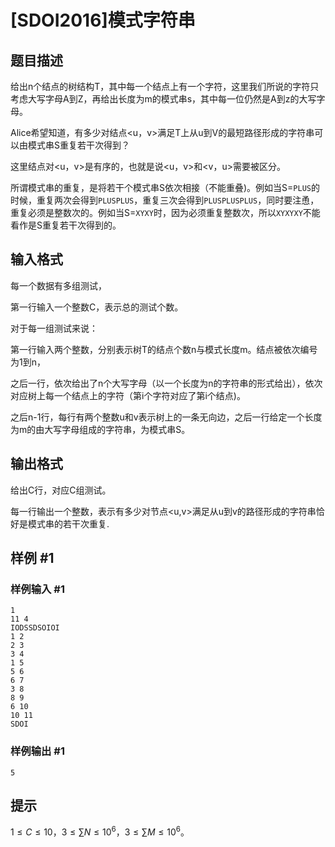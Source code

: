 # [SDOI2016]模式字符串

## 题目描述

给出n个结点的树结构T，其中每一个结点上有一个字符，这里我们所说的字符只考虑大写字母A到Z，再给出长度为m的模式串s，其中每一位仍然是A到z的大写字母。

Alice希望知道，有多少对结点<u，v>满足T上从u到V的最短路径形成的字符串可以由模式串S重复若干次得到？

这里结点对<u，v>是有序的，也就是说<u，v>和<v，u>需要被区分。

所谓模式串的重复，是将若干个模式串S依次相接（不能重叠)。例如当S=`PLUS`的时候，重复两次会得到`PLUSPLUS`，重复三次会得到`PLUSPLUSPLUS`，同时要注恿，重复必须是整数次的。例如当S=`XYXY`时，因为必须重复整数次，所以`XYXYXY`不能看作是S重复若干次得到的。


## 输入格式

每一个数据有多组测试，

第一行输入一个整数C，表示总的测试个数。

对于每一组测试来说：

第一行输入两个整数，分别表示树T的结点个数n与模式长度m。结点被依次编号为1到n，

之后一行，依次给出了n个大写字母（以一个长度为n的字符串的形式给出），依次对应树上每一个结点上的字符（第i个字符对应了第i个结点)。

之后n-1行，每行有两个整数u和v表示树上的一条无向边，之后一行给定一个长度为m的由大写字母组成的字符串，为模式串S。


## 输出格式

给出C行，对应C组测试。

每一行输出一个整数，表示有多少对节点<u,v>满足从u到v的路径形成的字符串恰好是模式串的若干次重复.


## 样例 #1

### 样例输入 #1
```
1
11 4
IODSSDSOIOI
1 2
2 3
3 4
1 5
5 6
6 7
3 8
8 9
6 10
10 11
SDOI
```

### 样例输出 #1

```
5
```

## 提示

$1\leq C\leq 10$，$3\leq \sum N\leq 10^6$，$3\leq \sum M\leq 10^6$。

